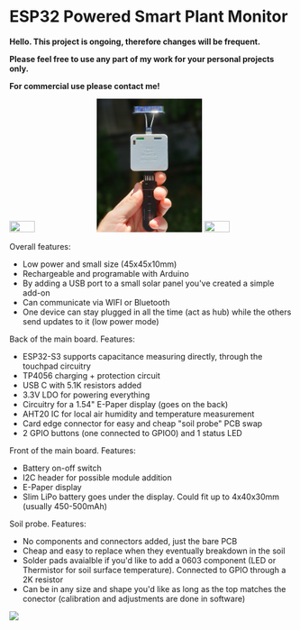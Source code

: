 # ESP32 Powered Smart Plant Monitor



**Hello. This project is ongoing, therefore changes will be frequent.**

**Please feel free to use any part of my work for your personal projects only.**

**For commercial use please contact me!**




<img src="https://github.com/ovidiu4/smart-plant-monitor/blob/main/pictures/interface/sensors.jpg" width=30% height=30%>  <img src="https://github.com/ovidiu4/smart-plant-monitor/blob/main/solar%20charger/solar%20charger%20front.jpg" width=37% height=50%>  <img src="https://github.com/ovidiu4/smart-plant-monitor/blob/main/pictures/interface/firmware.jpg" width=30% height=30%>

 
Overall features:
- Low power and small size (45x45x10mm)
- Rechargeable and programable with Arduino
- By adding a USB port to a small solar panel you've created a simple add-on 
- Can communicate via WIFI or Bluetooth
- One device can stay plugged in all the time (act as hub) while the others send updates to it (low power mode)


Back of the main board. Features:
- ESP32-S3 supports capacitance measuring directly, through the touchpad circuitry
- TP4056 charging + protection circuit
- USB C with 5.1K resistors added
- 3.3V LDO for powering everything
- Circuitry for a 1.54" E-Paper display (goes on the back)
- AHT20 IC for local air humidity and temperature measurement
- Card edge connector for easy and cheap "soil probe" PCB swap
- 2 GPIO buttons (one connected to GPIO0) and 1 status LED



Front of the main board. Features:
- Battery on-off switch
- I2C header for possible module addition
- E-Paper display
- Slim LiPo battery goes under the display. Could fit up to 4x40x30mm (usually 450-500mAh)



Soil probe. Features:
- No components and connectors added, just the bare PCB
- Cheap and easy to replace when they eventually breakdown in the soil
- Solder pads avaialble if you'd like to add a 0603 component (LED or Thermistor for soil surface temperature). Connected to GPIO through a 2K resistor
- Can be in any size and shape you'd like as long as the top matches the conector (calibration and adjustments are done in software)


<img src="https://github.com/ovidiu4/smart-plant-monitor/blob/main/pictures/Smart%20Plant%20Monitor%20Power.PNG">
